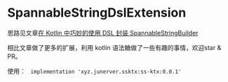 # SpannableStringDslExtension

思路见文章[在 Kotlin 中巧妙的使用 DSL 封装 SpannableStringBuilder](https://juejin.cn/post/7067325056124190734)

相比文章做了更多的扩展，利用 kotlin 语法糖做了一些有趣的事情，欢迎star & PR。

使用：
` implementation 'xyz.junerver.ssktx:ss-ktx:0.0.1'`
